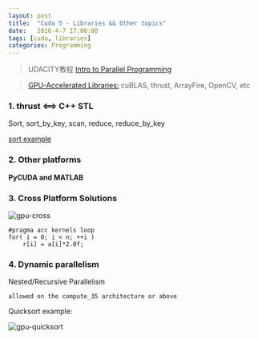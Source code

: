 ```yaml
---
layout: post
title:  "Cuda 5 - Libraries && Other topics"
date:   2016-4-7 17:00:00
tags: [cuda, libraries]
categories: Programming
---
```


> UDACITY教程 [Intro to Parallel Programming][link] 

> [GPU-Accelerated Libraries:](https://developer.nvidia.com/gpu-accelerated-libraries) cuBLAS, thrust, ArrayFire, OpenCV, etc

[link]: https://www.udacity.com/wiki/cs344

### 1. thrust <==> C++ STL
Sort, sort_by_key, scan, reduce, reduce_by_key

[sort example]()

### 2. Other platforms
**PyCUDA and MATLAB**

### 3. Cross Platform Solutions
![gpu-cross](http://7xno5y.com1.z0.glb.clouddn.com/gpu-cross.png)

```
#pragma acc kernels loop
for( i = 0; i < n; ++i )
	r[i] = a[i]*2.0f;
```

### 4. Dynamic parallelism
Nested/Recursive Parallelism

`allowed on the compute_35 architecture or above`

Quicksort example:

![gpu-quicksort](http://7xno5y.com1.z0.glb.clouddn.com/gpu-quicksort.png)